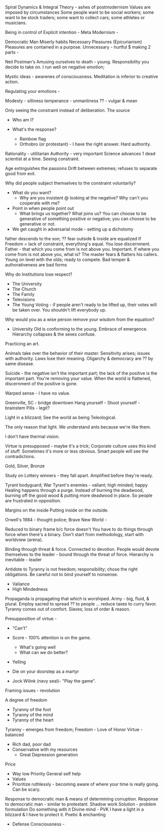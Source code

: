 Spiral Dynamics & Integral Theory - ashes of postmodernism
Values are imposed by circumstances
Some people want to be social workers; some want to be stock traders; some want to collect cars; some athletes or musicians.

Being in control of 
Explicit intention - 
Meta Modernism - 

Democratic Man
Miserly habits
Necessary Pleasures (Epicurianism)
Pleasures are contained in a purpose.
Unnecessary - hurtful
$ making
2 parts - 

Neil Postman's Amusing ourselves to death - young.
Responsibility you decide to take on.
I run well on negative emotion;

Mystic ideas - awarenes of consciousness.
Meditation is inferior to creative action.

Regulating your emotions - 

Modesty - silliness
temperance - unmanliness
?? - vulgar & mean

Only seeing the constraint instead of deliberation.
The source
- Who am I?

- What's the response?
	- Rainbow flag
	- Orthobro (or protestant) - I have the right answer. Hard authority.

Rationality - utilitarian
Authority - very important
	Science advances 1 dead scientist at a time.
Seeing constraint.

Age extinguishes the passions
Drift between extremes; refuses to separate good from evil.

Why did people subject themselves to the constraint voluntarily?
- What do you want?
	- Why are you insistent @ looking at the negative? Why can't you cooperate with me?
- Point in when people point out
	- What brings us together? What joins us? You can choose to be generative of something positive or negative; you can choose to be generative or not.
- We get caught in adversarial mode - setting up a dichotomy


father descends to the son; 
?? fear
outside & inside are equalized
If Freedom = lack of constraint, everything's equal. You lose discernment.
Father - that which you come from is not above you. Important. If where you come from is not above you, what is?
The master fears & flatters his callers.
Young on level with the olds; ready to compete. Bad temper & authorativeness are bad forms 

Why do Institutions lose respect?
- The University
- The Church
- The Family
- Televisions
- The Young Voting - if people aren't ready to be lifted up, their votes will be taken over. You shouldn't lift everybody up.

Why would you as a wise person remove your wisdom from the equation?

- University
Old is conforming to the young.
Embrace of emergence.
Hierarchy collapses & the sexes confuse.

Practicing an art.

Animals take over the behavior of their master.
Sensitivity arises; issues with authority. Laws lose their meaning.
Oligarchy & democracy are ?? by same disease.

Suicide - the negative isn't the important part; the lack of the positive is the important part. You're removing your value. When the world is flattened, discernment of the positive is gone.

Warped sense - I have no value.

Greenville, SC - bridge downtown
Hang yourself - 
Shoot yourself - brainstem
Pills - legit?


Light in a blizzard;
See the world as being Teleological.

The only reason that light.
We understand ants because we're like them.

I don't have thermal vision.

Virtue is presupposed - maybe it's a trick;
	Corporate culture uses this kind of stuff. Sometimes it's more or less obvious. Smart people will see the contradictions.

Gold, Silver, Bronze

Study on Lottery winners - they fall apart. Amplified before they're ready.

Tyrant bodyguard;
War
Tyrant's enemies - valiant; high minded; happy
Healing happens through a purge.
Instead of burning the deadwood, burning off the good wood & putting more deadwood in place. So people are frustrated in opposition.

Margins on the inside
Putting inside on the outside.

Orwell's 1984 - thought police;
Brave New World - 

Reduced to binary frame b/c force doesn't 
You have to do things through force when there's a binary.
Don't start from methodology, start with worldview (arena).

Binding through threat & force. Connected to devotion. People would devote themselves to the leader - bound through the threat of force.
Hierarchy is inevitable - leader

Antidote to Tyranny is not freedom; responsibility; chose the right obligations. Be careful not to bind yourself to nonsense.
- Valiance
- High Mindedness

Propaganda is propagating that which is worshiped.
Army - big, fluid, & plural.
Employ sacred to spread ?? to people ... reduce taxes to curry favor.
Tyranny comes out of comfort.
Slaves; loss of order & reason.


Presupposition of virtue - 
- "Can't"
- Score - 100% attention is on the game.
	- What's going well
	- What can we do better?
- Yelling


- Die on your doorstep as a martyr
- Jock Wilink (navy seal)- "Play the game".

Framing issues - revolution


A degree of freedom
- Tyranny of the foot
- Tyranny of the mind
- Tyranny of the heart


Tyranny - emerges from freedom;
Freedom - Love of Honor
Virtue - balanced
- Rich dad, poor dad
- Conservative with my resources
	- Great Depression generation

Price 
- Way low
Priority
General self help
- Values
- Prioritize ruthlessly - becoming aware of where your time is really going. Can be scary.


Response to democratic man & means of determining corruption.
Response to democratic man - similar to protestant.
Shadow work
Solution - problem formulation
Do something with it
Divine mind - PVK
I have a light in a blizzard & I have to protect it.
Poetic & enchanting
- Defense
Consciousness - 

